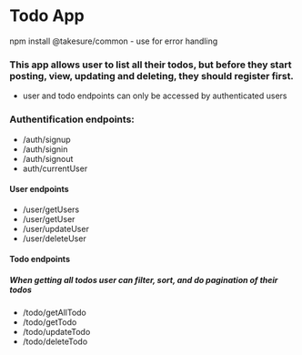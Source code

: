 # Todo App
npm install @takesure/common - use for error handling

### This app allows user to list all their todos, but before they start posting, view, updating and deleting, they should register first.

- user and todo endpoints can only be accessed by authenticated users

### Authentification endpoints:

- /auth/signup 
- /auth/signin
- /auth/signout
- auth/currentUser

#### User endpoints
- /user/getUsers
- /user/getUser
- /user/updateUser
- /user/deleteUser

#### Todo endpoints

##### When getting all todos user can filter, sort, and do pagination of their todos
- /todo/getAllTodo
- /todo/getTodo
- /todo/updateTodo
- /todo/deleteTodo

